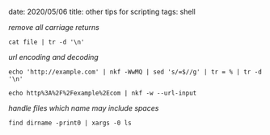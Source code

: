 date: 2020/05/06
title: other tips for scripting
tags: shell

*remove all carriage returns*

	cat file | tr -d '\n'

*url encoding and decoding*

	echo 'http://example.com' | nkf -WwMQ | sed 's/=$//g' | tr = % | tr -d '\n'

	echo http%3A%2F%2Fexample%2Ecom | nkf -w --url-input

*handle files which name may include spaces*

	find dirname -print0 | xargs -0 ls
